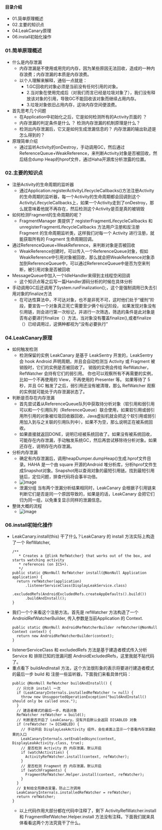 #### 目录介绍
- 01.简单原理概述
- 02.主要的知识点
- 04.LeakCanary原理
- 06.install初始化操作





### 01.简单原理概述
- 什么是内存泄漏
    - 内存泄漏是不使用或用完的内存，因为某些原因无法回收，造成的一种内存浪费；内存泄漏的本质是内存浪费。
    - 以个人理解来解释，通俗一点就是：
        - 1.GC回收的对象必须是当前没有任何引用的对象。
        - 2.当对象在使用完成后（对我们而言已经是垃圾对象了），我们没有释放该对象的引用，导致GC不能回收该对象而继续占用内存。
        - 3.垃圾对象依旧占用内存，这块内存空间便浪费。
- 首先思考几个问题
    - 在Application中初始化之后，它是如何检测所有的Activity页面的 ？
    - 内存泄漏的判定条件是什么 ？ 检测内存泄漏的机制原理是什么？
    - 检测出内存泄漏后，它又是如何生成泄漏信息的？ 内存泄漏的输出轨迹是怎么得到的？
- 原理简单介绍
    - 通过监听Activity的onDestroy，手动调用GC，然后通过ReferenceQueue+WeakReference，来判断Activity对象是否被回收，然后结合dump Heap的hprof文件，通过Haha开源库分析泄露的位置。



### 02.主要的知识点
- 注册Activity的生命周期的监听器
    - 通过Application.registerActivityLifecycleCallbacks()方法注册Activity的生命周期的监听器，每一个Activity的生命周期都会回调到这个ActivityLifecycleCallbacks上，如果一个Activity走到了onDestroy，那么就意味着他就不再存在，然后检测这个Activity是否是真的被销毁
- 如何检测Fragment的生命周期的呢？
    - FragmentManager 类提供了 registerFragmentLifecycleCallbacks 和 unregisterFragmentLifecycleCallbacks 方法用户注册和反注册 Fragment 的生命周期监听类，这样我们对每一个 Activity 进行注册，就能获取所有的 Fragment 生命周期回调。
- 通过ReferenceQueue+WeakReference，来判断对象是否被回收
    - WeakReference创建时，可以传入一个ReferenceQueue对象，假如WeakReference中引用对象被回收，那么就会把WeakReference对象添加到ReferenceQueue中，可以通过ReferenceQueue中是否为空来判断，被引用对象是否被回收
- MessageQueue中加入一个IdleHandler来得到主线程空闲回调
    - 这个知识点等之后写一篇Handler源码分析的时候在具体分析
- 手动调用GC后还调用了System.runFinalization();，这个是强制调用已失去引用对象的finalize方法
    - 在可达性算法中，不可达对象，也不是非死不可，这时他们处于“缓刑”阶段，要宣告一个对象真正死亡需要至少俩个标记阶段， 如果发现对象没有引用链，则会进行第一次标记，并进行一次筛选，筛选的条件是此对象是否有必要进行finalize（）方法，当对象没有覆盖finalize(),或者finalize（）已经调用过，这俩种都视为“没有必要执行”



### 04.LeakCanary原理
- 如何触发检测
    - 检测保留的实例 LeakCanary 是基于 LeakSentry 开发的，LeakSentry 会 hook Android 声明周期，并且会自动检测当 Activity 或 Fragment 被销毁时，它们的实例是否被回收了。 销毁的实例会传给 RefWatcher，RefWatcher 会持有它们的弱引用。 你也可以观察所有不再需要的实例，比如一个不再使用的 View，不再使用的 Presenter 等。 如果等待了 5 秒，并且 GC 触发了之后，弱引用还没有被清理，那么 RefWatcher 观察的实例就可能处于内存泄漏状态了。
- 判断是否存在内存泄漏
    - 首先尝试着从ReferenceQueue队列中获取待分析对象（软引用和弱引用可以和一个引用队列（ReferenceQueue）联合使用，如果软引用或弱引用所引用的对象被垃圾回收器回收，Java虚拟机就会把这个软引用或弱引用加入到与之关联的引用队列中），如果不为空，那么说明正在被系统回收。
    - 如果直接就返回DONE，说明已经被系统回收了。如果没有被系统回收，可能存在内存泄漏，手动触发系统GC，然后再尝试移除待分析对象。如果还存在，说明存在内存泄漏。
- 分析内存泄漏
    - 确定有内存泄漏后，调用heapDumper.dumpHeap()生成.hprof文件目录。HAHA 是一个由 square 开源的Android 堆分析库，分析hprof文件生成Snapshot对象。Snapshot用以查询对象的最短引用链。找到最短引用链后，定位问题，排查代码将会事半功倍。
    - ![image](https://img-blog.csdnimg.cn/20200418204619916.png)
    - 泄漏分组 当有两个泄漏分析结果相同时，LeakCanary 会根据子引用链来判断它们是否是同一个原因导致的，如果是的话，LeakCanary 会把它们归为同一组，以免重复显示同样的泄漏信息。
- 整体大概的流程
    - ![image](https://img-blog.csdnimg.cn/20200418204735337.png)





### 06.install初始化操作
- LeakCanary.install(this) 干了什么？LeakCanary 的 install 方法实际上构造了一个 RefWatcher,
    ```
    /**
       * Creates a {@link RefWatcher} that works out of the box, and starts watching activity
       * references (on ICS+).
       */
    public static @NonNull RefWatcher install(@NonNull Application application) {
      return refWatcher(application)
          .listenerServiceClass(DisplayLeakService.class)
          .excludedRefs(AndroidExcludedRefs.createAppDefaults().build())
          .buildAndInstall();
    }
    ```
- 我们一个个来看这个注册方法。首先是 refWatcher 方法构造了一个 AndroidRefWatcherBuilder, 传入参数是当前Application 的 Context.
    ```
    public static @NonNull AndroidRefWatcherBuilder refWatcher(@NonNull Context context) {
      return new AndroidRefWatcherBuilder(context);
    }
    ```
- listenerServiceClass 和 excludedRefs 方法是基于建造者模式传入分析Service 和 排除已知的泄漏问题 AndroidExcludedRefs，这里我就不贴代码了。
- 重点看下 buildAndInstall 方法，这个方法很形象的表示将要进行建造者模式的最后一步 build 和 注册一些监听器，下面我们来看具体代码：
    ```
    public @NonNull RefWatcher buildAndInstall() {
      // 只允许 install 一次
      if (LeakCanaryInternals.installedRefWatcher != null) {
        throw new UnsupportedOperationException("buildAndInstall() should only be called once.");
      }
      // 建造者模式的最后一步，构造对象
      RefWatcher refWatcher = build();
      // 判断是否开启了 LeakCanary，没有开启默认会返回 DISABLED 对象
      if (refWatcher != DISABLED) {
        // 手动开启 DisplayLeakActivity 组件，会在桌面上显示一个查看内存泄漏结果的入口
        LeakCanaryInternals.setEnabledAsync(context, DisplayLeakActivity.class, true);
        // 是否检测 Activity 的 内存泄漏，默认开启
        if (watchActivities) {
          ActivityRefWatcher.install(context, refWatcher);
        }
        // 是否检测 Fragment 的 内存泄漏，默认开启
        if (watchFragments) {
          FragmentRefWatcher.Helper.install(context, refWatcher);
        }
      }
      // 复制给全局静态变量，防止二次调用
      LeakCanaryInternals.installedRefWatcher = refWatcher;
      return refWatcher;
    }
    ```
    - 以上代码作用大部分都在代码中注释了，剩下 ActivityRefWatcher.install 和 FragmentRefWatcher.Helper.install 方法没有注释。下面我们就来具体看看这两个方法究竟干了什么。





